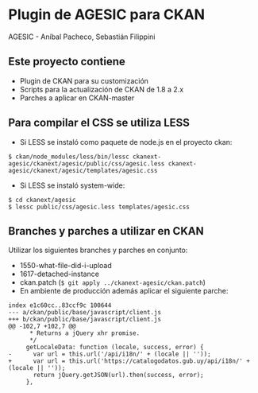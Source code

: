 # Plugin de AGESIC para CKAN

AGESIC - Aníbal Pacheco, Sebastián Filippini

## Este proyecto contiene

* Plugin de CKAN para su customización
* Scripts para la actualización de CKAN de 1.8 a 2.x
* Parches a aplicar en CKAN-master

## Para compilar el CSS se utiliza LESS

* Si LESS se instaló como paquete de node.js en el proyecto ckan:

```
$ ckan/node_modules/less/bin/lessc ckanext-agesic/ckanext/agesic/public/css/agesic.less ckanext-agesic/ckanext/agesic/templates/agesic.css
```

* Si LESS se instaló system-wide:

```
$ cd ckanext/agesic
$ lessc public/css/agesic.less templates/agesic.css
```

## Branches y parches a utilizar en CKAN

Utilizar los siguientes branches y parches en conjunto:

* 1550-what-file-did-i-upload
* 1617-detached-instance
* ckan.patch (```$ git apply ../ckanext-agesic/ckan.patch```)
* En ambiente de producción además aplicar el siguiente parche:

```
index e1c60cc..83ccf9c 100644
--- a/ckan/public/base/javascript/client.js
+++ b/ckan/public/base/javascript/client.js
@@ -102,7 +102,7 @@
      * Returns a jQuery xhr promise.
      */
     getLocaleData: function (locale, success, error) {
-      var url = this.url('/api/i18n/' + (locale || ''));
+      var url = this.url('https://catalogodatos.gub.uy/api/i18n/' + (locale || ''));
       return jQuery.getJSON(url).then(success, error);
     },
```
